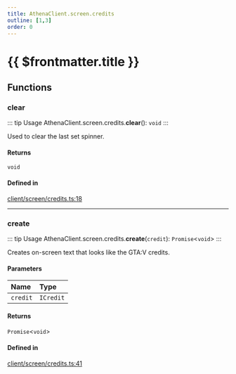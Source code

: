 ```yaml
---
title: AthenaClient.screen.credits
outline: [1,3]
order: 0
---
```


# {{ $frontmatter.title }}


## Functions

### clear

::: tip Usage
AthenaClient.screen.credits.**clear**(): `void`
:::

Used to clear the last set spinner.

#### Returns

`void`

#### Defined in

[client/screen/credits.ts:18](https://github.com/Stuyk/altv-athena/blob/82f1bae/src/core/client/screen/credits.ts#L18)

___

### create

::: tip Usage
AthenaClient.screen.credits.**create**(`credit`): `Promise`<`void`\>
:::

Creates on-screen text that looks like the GTA:V credits.

#### Parameters

| Name | Type |
| :------ | :------ |
| `credit` | `ICredit` |

#### Returns

`Promise`<`void`\>

#### Defined in

[client/screen/credits.ts:41](https://github.com/Stuyk/altv-athena/blob/82f1bae/src/core/client/screen/credits.ts#L41)
